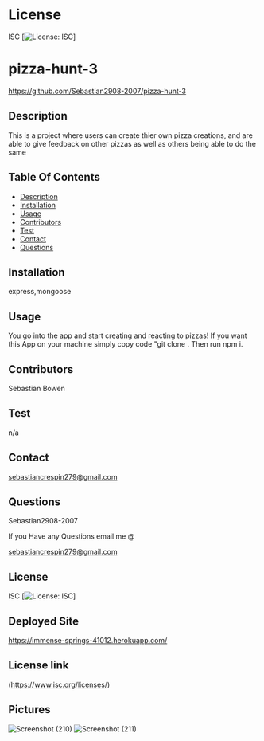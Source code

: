 # License
 ISC
[![License: ISC](https://img.shields.io/badge/License-ISC-blue.svg)]
                 
      

# pizza-hunt-3
 https://github.com/Sebastian2908-2007/pizza-hunt-3
 ## Description

This is a project where users can create thier own pizza creations, and are able to give feedback on other pizzas as well as others being able to do the same
    
 ## Table Of Contents
* [Description](#description)
* [Installation](#installation)
* [Usage](#usage)
* [Contributors](#contributors)
* [Test](#test)
* [Contact](#contact)
* [Questions](#questions)
    
 ## Installation

express,mongoose

## Usage
 You go into the app and start creating and reacting to pizzas! If you want this App on your machine simply copy code "git clone <copied from clipboard>. Then run npm i.

 ## Contributors

  Sebastian Bowen

 ## Test 

 n/a
    
## Contact

 sebastiancrespin279@gmail.com

## Questions

 Sebastian2908-2007

If you Have any Questions email me @

sebastiancrespin279@gmail.com


## License
ISC 
[![License: ISC](https://img.shields.io/badge/License-ISC-blue.svg)]
 
 ## Deployed Site
 https://immense-springs-41012.herokuapp.com/

## License link
(https://www.isc.org/licenses/)   
 
 ## Pictures
 ![Screenshot (210)](https://user-images.githubusercontent.com/77297220/162586748-989cffd5-e442-4e65-921d-104a9a335ce2.png)
![Screenshot (211)](https://user-images.githubusercontent.com/77297220/162586752-5a1f70b0-6986-40d1-a036-03a3607e71de.png)
